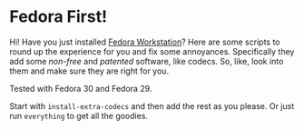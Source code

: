 Fedora First!
=============

Hi! Have you just installed [Fedora Workstation](https://getfedora.org/en/workstation/)? Here are
some scripts to round up the experience for you and fix some annoyances. Specifically they add
some *non-free* and *patented* software, like codecs. So, like, look into them and make sure they
are right for you.

Tested with Fedora 30 and Fedora 29.

Start with `install-extra-codecs` and then add the rest as you please. Or just run `everything`
to get all the goodies.
